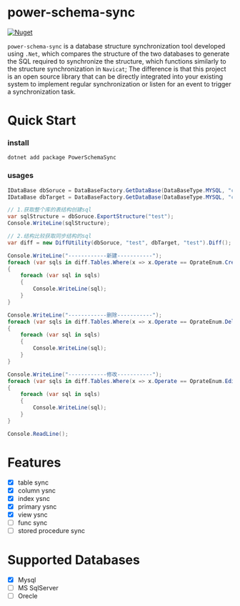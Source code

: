 # power-schema-sync
[![Nuget](https://img.shields.io/nuget/v/PowerSchemaSync)](https://www.nuget.org/packages/PowerSchemaSync/)

`power-schema-sync` is a database structure synchronization tool developed using `.Net`, which compares the structure of the two databases to generate the SQL required to synchronize the structure, which functions similarly to the structure synchronization in `Navicat`; The difference is that this project is an open source library that can be directly integrated into your existing system to implement regular synchronization or listen for an event to trigger a synchronization task.

# Quick Start
### install
```
dotnet add package PowerSchemaSync
```

### usages
```c#
IDataBase dbSoruce = DataBaseFactory.GetDataBase(DataBaseType.MYSQL, "connString1");
IDataBase dbTarget = DataBaseFactory.GetDataBase(DataBaseType.MYSQL, "connString2");

// 1.获取整个库的表结构创建sql
var sqlStructure = dbSoruce.ExportStructure("test");
Console.WriteLine(sqlStructure);

// 2.结构比较获取同步结构的sql
var diff = new DiffUtility(dbSoruce, "test", dbTarget, "test").Diff();

Console.WriteLine("------------新建-----------");
foreach (var sqls in diff.Tables.Where(x => x.Operate == OprateEnum.Created).Select(x => x.SyncSqls))
{
    foreach (var sql in sqls)
    {
        Console.WriteLine(sql);
    }
}

Console.WriteLine("------------删除-----------");
foreach (var sqls in diff.Tables.Where(x => x.Operate == OprateEnum.Delete).Select(x => x.SyncSqls))
{
    foreach (var sql in sqls)
    {
        Console.WriteLine(sql);
    }
}

Console.WriteLine("------------修改-----------");
foreach (var sqls in diff.Tables.Where(x => x.Operate == OprateEnum.Edit).Select(x => x.SyncSqls))
{
    foreach (var sql in sqls)
    {
        Console.WriteLine(sql);
    }
}

Console.ReadLine();
```
# Features
- [x] table sync
- [x] column ysnc
- [x] index ysnc
- [x] primary ysnc
- [x] view ysnc
- [ ] func sync
- [ ] stored procedure sync
# Supported Databases

- [x] Mysql
- [ ] MS SqlServer
- [ ] Orecle
